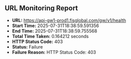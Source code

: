 ## URL Monitoring Report

- **URL:** https://api-gw1-prod1.fisglobal.com/gw/v1/health
- **Start Time:** 2025-07-31T18:38:59.591356
- **End Time:** 2025-07-31T18:38:59.755568
- **Total Time Taken:** 0.164212 seconds
- **HTTP Status Code:** 403
- **Status:** Failure
- **Failure Reason:** HTTP Status Code: 403
